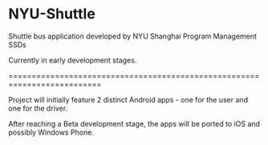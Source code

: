 NYU-Shuttle
===========

Shuttle bus application developed by NYU Shanghai Program Management SSDs

Currently in early development stages.

==========================================================================

Project will initially feature 2 distinct Android apps - one for the user and one for the driver. 

After reaching a Beta development stage, the apps will be ported to iOS and possibly Windows Phone.
